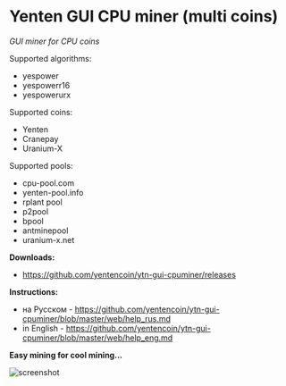 # Yenten GUI CPU miner (multi coins)
*GUI miner for CPU coins*

Supported algorithms:
 - yespower
 - yespowerr16
 - yespowerurx
 
 Supported coins:
  - Yenten
  - Cranepay
  - Uranium-X
  
  Supported pools:
   - cpu-pool.com
   - yenten-pool.info
   - rplant pool
   - p2pool
   - bpool
   - antminepool
   - uranium-x.net
   
   **Downloads:**
  - https://github.com/yentencoin/ytn-gui-cpuminer/releases
   
   **Instructions:**
   - на Русском - https://github.com/yentencoin/ytn-gui-cpuminer/blob/master/web/help_rus.md
   - in English - https://github.com/yentencoin/ytn-gui-cpuminer/blob/master/web/help_eng.md
   
   **Easy mining for cool mining...**
   
   ![screenshot](https://raw.githubusercontent.com/yentencoin/ytn-gui-cpuminer/master/web/img/061.png)
